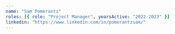 ```yaml
---
name: "Sam Pomerantz"
roles: [{ role: "Project Manager", yearsActive: "2022-2023" }]
linkedin: "https://www.linkedin.com/in/pomerantzsam/"
---
```

